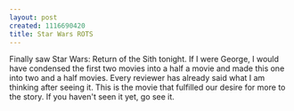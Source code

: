 ```yaml
--- 
layout: post
created: 1116690420
title: Star Wars ROTS
---
```

Finally saw Star Wars: Return of the Sith tonight.  If I were George, I would have condensed the first two movies into a half a movie and made this one into two and a half movies.  Every reviewer has already said what I am thinking after seeing it.  This is the movie that fulfilled our desire for more to the story.  If you haven't seen it yet, go see it.
